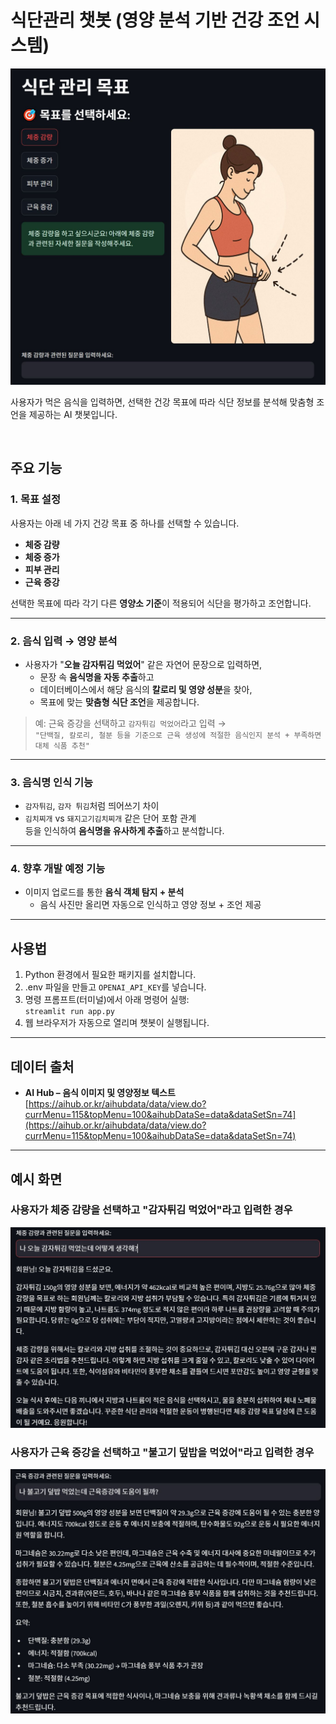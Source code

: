 # 식단관리 챗봇 (영양 분석 기반 건강 조언 시스템)

![웹페이지 화면](README_img/2.jpg)

사용자가 먹은 음식을 입력하면, 선택한 건강 목표에 따라 식단 정보를 분석해 맞춤형 조언을 제공하는 AI 챗봇입니다.

<br/>

## 주요 기능

### 1. 목표 설정
사용자는 아래 네 가지 건강 목표 중 하나를 선택할 수 있습니다.
  - **체중 감량**
  - **체중 증가**
  - **피부 관리**
  - **근육 증강**

선택한 목표에 따라 각기 다른 **영양소 기준**이 적용되어 식단을 평가하고 조언합니다.

---

### 2. 음식 입력 → 영양 분석
- 사용자가 "**오늘 감자튀김 먹었어**" 같은 자연어 문장으로 입력하면,
  - 문장 속 **음식명을 자동 추출**하고
  - 데이터베이스에서 해당 음식의 **칼로리 및 영양 성분**을 찾아,
  - 목표에 맞는 **맞춤형 식단 조언**을 제공합니다.

> 예: 근육 증강을 선택하고 `감자튀김 먹었어`라고 입력 →  
> `"단백질, 칼로리, 철분 등을 기준으로 근육 생성에 적절한 음식인지 분석 + 부족하면 대체 식품 추천"`

---

### 3. 음식명 인식 기능
- `감자튀김`, `감자 튀김`처럼 띄어쓰기 차이
- `김치찌개` vs `돼지고기김치찌개` 같은 단어 포함 관계  
등을 인식하여 **음식명을 유사하게 추출**하고 분석합니다.

---

### 4. 향후 개발 예정 기능
- 이미지 업로드를 통한 **음식 객체 탐지 + 분석**
  - 음식 사진만 올리면 자동으로 인식하고 영양 정보 + 조언 제공

---

## 사용법

1. Python 환경에서 필요한 패키지를 설치합니다.
2. .env 파일을 만들고 `OPENAI_API_KEY`를 넣습니다.
3. 명령 프롬프트(터미널)에서 아래 명령어 실행:  
`streamlit run app.py`
4. 웹 브라우저가 자동으로 열리며 챗봇이 실행됩니다.

---

## 데이터 출처

- **AI Hub – 음식 이미지 및 영양정보 텍스트**  
  [https://aihub.or.kr/aihubdata/data/view.do?currMenu=115&topMenu=100&aihubDataSe=data&dataSetSn=74](https://aihub.or.kr/aihubdata/data/view.do?currMenu=115&topMenu=100&aihubDataSe=data&dataSetSn=74)

---

## 예시 화면

### 사용자가 체중 감량을 선택하고 "감자튀김 먹었어"라고 입력한 경우

![챗봇 동작 예시](README_img/1.jpg)

### 사용자가 근육 증강을 선택하고 "불고기 덮밥을 먹었어"라고 입력한 경우

![챗봇 동작 예시](README_img/3.JPG)